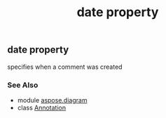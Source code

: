 ﻿---
title: date property
second_title: Aspose.Diagram for Python via .NET API References
description: 
type: docs
weight: 40
url: /python-net/aspose.diagram/annotation/date/
is_root: false
---

## date property


specifies when a comment was created

### See Also
* module [aspose.diagram](../../)
* class [Annotation](/diagram/python-net/aspose.diagram/annotation)
